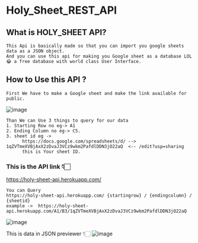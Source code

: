 # Holy_Sheet_REST_API
## What is HOLY_SHEET API?

```
This Api is basically made so that you can import you google sheets data as a JSON object.
And you can use this api for making you Google sheet as a database LOL 😂 a free database with world class User Interface.
```

## How to Use this API ?

```
First We have to make a Google sheet and make the link available for public.
```
![image](https://user-images.githubusercontent.com/79045059/123540963-4f771000-d75f-11eb-8392-dfcc919f1ad8.png)
```
Than We can Use 3 things to query for our data
1. Starting Row no eg-> A1
2. Ending Column no eg-> C5.
3. sheet id eg -> 
      https://docs.google.com/spreadsheets/d/ --> 1qZVTmeXVBjAxX2zDvaJ3VCz9wkm2PafdlDDN3jO22aQ  <-- /edit?usp=sharing
      this is Your sheet ID.
```
### This is the API link 👇🏻
https://holy-sheet-api.herokuapp.com/

```
You can Query 
https://holy-sheet-api.herokuapp.com/ {startingrow} / {endingcolumn} / {sheetid}
example ->  https://holy-sheet-api.herokuapp.com/A1/B3/1qZVTmeXVBjAxX2zDvaJ3VCz9wkm2PafdlDDN3jO22aQ
```
![image](https://user-images.githubusercontent.com/79045059/123541268-3ff8c680-d761-11eb-9319-c8467fde0d82.png)

This is data in JSON previewer 👇🏻
![image](https://user-images.githubusercontent.com/79045059/123541279-52730000-d761-11eb-8b2d-4751daa718ef.png)

